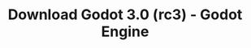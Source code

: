 ---
# Generated by /scripts/js/download_archive_generator !!! do not edit by hand !!!
title: 'Download Godot 3.0 (rc3) - Godot Engine'
type: 'download/archive'
name: '3.0'
flavor: 'rc3'
release_date: '2018-01-24T02:00:00-00:00'
release_notes: '/article/dev-snapshot-godot-3-0-rc-3/'
links:
  android.apk:
    name: 'android.apk'
    title: 'Android'
    caption: 'Universal APK (ARM64 + ARMv7 + x86_64 + x86)'
    tags:
      - 'APK download'
      - 'ARM64/v7'
      - 'x86 (64 & 32 bit)'
    hosts:
      github_builds:
        regular: 'https://github.com/godotengine/godot-builds/releases/download/3.0-rc3/Godot_v3.0-rc3_android_editor.apk'
        mono: '#'
      github:
        regular: 'https://github.com/godotengine/godot/releases/download/3.0-rc3/Godot_v3.0-rc3_android_editor.apk'
        mono: '#'
  macos.universal:
    name: 'macos.universal'
    title: 'macOS'
    caption: 'Universal (x86_64 + Apple Silicon)'
    tags:
      - 'Intel/Apple Silicon'
      - '64 bit'
    hosts:
      github_builds:
        regular: 'https://github.com/godotengine/godot-builds/releases/download/3.0-rc3/Godot_v3.0-rc3_osx.universal.zip'
        mono: 'https://github.com/godotengine/godot-builds/releases/download/3.0-rc3/Godot_v3.0-rc3_mono_osx.universal.zip'
      github:
        regular: 'https://github.com/godotengine/godot/releases/download/3.0-rc3/Godot_v3.0-rc3_osx.universal.zip'
        mono: 'https://github.com/godotengine/godot/releases/download/3.0-rc3/Godot_v3.0-rc3_mono_osx.universal.zip'
  windows.64:
    name: 'windows.64'
    title: 'Windows'
    caption: 'Standard (x86_64)'
    tags:
      - '64 bit'
    hosts:
      github_builds:
        regular: 'https://github.com/godotengine/godot-builds/releases/download/3.0-rc3/Godot_v3.0-rc3_win64.exe.zip'
        mono: 'https://github.com/godotengine/godot-builds/releases/download/3.0-rc3/Godot_v3.0-rc3_mono_win64.zip'
      github:
        regular: 'https://github.com/godotengine/godot/releases/download/3.0-rc3/Godot_v3.0-rc3_win64.exe.zip'
        mono: 'https://github.com/godotengine/godot/releases/download/3.0-rc3/Godot_v3.0-rc3_mono_win64.zip'
  linux_server.headless.64:
    name: 'linux_server.headless.64'
    title: 'Linux Server'
    caption: 'Headless (x86_64)'
    tags:
      - '64 bit'
      - 'Headless'
    hosts:
      github_builds:
        regular: 'https://github.com/godotengine/godot-builds/releases/download/3.0-rc3/Godot_v3.0-rc3_linux_headless.64.zip'
        mono: 'https://github.com/godotengine/godot-builds/releases/download/3.0-rc3/Godot_v3.0-rc3_mono_linux_headless_64.zip'
      github:
        regular: 'https://github.com/godotengine/godot/releases/download/3.0-rc3/Godot_v3.0-rc3_linux_headless.64.zip'
        mono: 'https://github.com/godotengine/godot/releases/download/3.0-rc3/Godot_v3.0-rc3_mono_linux_headless_64.zip'
  web:
    name: 'web'
    title: 'Web editor'
    caption: ''
    tags:
      - 'Self-hosted'
      - 'Cross-platform'
    hosts:
      github_builds:
        regular: 'https://github.com/godotengine/godot-builds/releases/download/3.0-rc3/Godot_v3.0-rc3_web_editor.zip'
        mono: '#'
      github:
        regular: 'https://github.com/godotengine/godot/releases/download/3.0-rc3/Godot_v3.0-rc3_web_editor.zip'
        mono: '#'
  linux.64:
    name: 'linux.64'
    title: 'Linux'
    caption: 'Standard (x86_64)'
    tags:
      - '64 bit'
    hosts:
      github_builds:
        regular: 'https://github.com/godotengine/godot-builds/releases/download/3.0-rc3/Godot_v3.0-rc3_x11.64.zip'
        mono: 'https://github.com/godotengine/godot-builds/releases/download/3.0-rc3/Godot_v3.0-rc3_mono_x11_64.zip'
      github:
        regular: 'https://github.com/godotengine/godot/releases/download/3.0-rc3/Godot_v3.0-rc3_x11.64.zip'
        mono: 'https://github.com/godotengine/godot/releases/download/3.0-rc3/Godot_v3.0-rc3_mono_x11_64.zip'
  linux.32:
    name: 'linux.32'
    title: 'Linux'
    caption: 'Standard (x86)'
    tags:
      - '32 bit'
    hosts:
      github_builds:
        regular: 'https://github.com/godotengine/godot-builds/releases/download/3.0-rc3/Godot_v3.0-rc3_x11.32.zip'
        mono: 'https://github.com/godotengine/godot-builds/releases/download/3.0-rc3/Godot_v3.0-rc3_mono_x11_32.zip'
      github:
        regular: 'https://github.com/godotengine/godot/releases/download/3.0-rc3/Godot_v3.0-rc3_x11.32.zip'
        mono: 'https://github.com/godotengine/godot/releases/download/3.0-rc3/Godot_v3.0-rc3_mono_x11_32.zip'
  windows.32:
    name: 'windows.32'
    title: 'Windows'
    caption: 'Standard (x86)'
    tags:
      - '32 bit'
    hosts:
      github_builds:
        regular: 'https://github.com/godotengine/godot-builds/releases/download/3.0-rc3/Godot_v3.0-rc3_win32.exe.zip'
        mono: 'https://github.com/godotengine/godot-builds/releases/download/3.0-rc3/Godot_v3.0-rc3_mono_win32.zip'
      github:
        regular: 'https://github.com/godotengine/godot/releases/download/3.0-rc3/Godot_v3.0-rc3_win32.exe.zip'
        mono: 'https://github.com/godotengine/godot/releases/download/3.0-rc3/Godot_v3.0-rc3_mono_win32.zip'
  linux_server.64:
    name: 'linux_server.64'
    title: 'Linux Server'
    caption: 'Standard (x86_64)'
    tags:
      - '64 bit'
    hosts:
      github_builds:
        regular: 'https://github.com/godotengine/godot-builds/releases/download/3.0-rc3/Godot_v3.0-rc3_linux_server.64.zip'
        mono: 'https://github.com/godotengine/godot-builds/releases/download/3.0-rc3/Godot_v3.0-rc3_mono_linux_server_64.zip'
      github:
        regular: 'https://github.com/godotengine/godot/releases/download/3.0-rc3/Godot_v3.0-rc3_linux_server.64.zip'
        mono: 'https://github.com/godotengine/godot/releases/download/3.0-rc3/Godot_v3.0-rc3_mono_linux_server_64.zip'
  aar_library:
    name: 'aar_library'
    title: 'AAR library'
    caption: ''
    tags:
      - 'Android plugins'
      - 'Java'
      - 'Kotlin'
    hosts:
      github_builds:
        regular: 'https://github.com/godotengine/godot-builds/releases/download/3.0-rc3/godot-lib.3.0.rc3.release.aar'
        mono: 'https://github.com/godotengine/godot-builds/releases/download/3.0-rc3/godot-lib.3.0.rc3.mono.release.aar'
      github:
        regular: 'https://github.com/godotengine/godot/releases/download/3.0-rc3/godot-lib.3.0.rc3.release.aar'
        mono: 'https://github.com/godotengine/godot/releases/download/3.0-rc3/godot-lib.3.0.rc3.mono.release.aar'
  templates:
    name: 'templates'
    title: 'Export templates'
    caption: ''
    tags:
      - 'Used to export your games to all supported platforms'
    hosts:
      github_builds:
        regular: 'https://github.com/godotengine/godot-builds/releases/download/3.0-rc3/Godot_v3.0-rc3_export_templates.tpz'
        mono: 'https://github.com/godotengine/godot-builds/releases/download/3.0-rc3/Godot_v3.0-rc3_mono_export_templates.tpz'
      github:
        regular: 'https://github.com/godotengine/godot/releases/download/3.0-rc3/Godot_v3.0-rc3_export_templates.tpz'
        mono: 'https://github.com/godotengine/godot/releases/download/3.0-rc3/Godot_v3.0-rc3_mono_export_templates.tpz'
primaryPlatforms:
  - 'android.apk'
  - 'macos.universal'
  - 'windows.64'
  - 'linux_server.headless.64'
  - 'web'
  - 'templates'
---